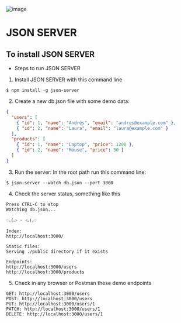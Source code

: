 ![image](https://github.com/user-attachments/assets/6f2da9b8-d0c5-470e-bca9-ea22dd388dd0)
# JSON SERVER

## To install JSON SERVER

- Steps to run JSON SERVER
1. Install JSON SERVER with this command line
```shell
$ npm install -g json-server
```

2. Create a new db.json file with some demo data:
```json
{
  "users": [
    { "id": 1, "name": "Andrés", "email": "andres@example.com" },
    { "id": 2, "name": "Laura", "email": "laura@example.com" }
  ],
  "products": [
    { "id": 1, "name": "Laptop", "price": 1200 },
    { "id": 2, "name": "Mouse", "price": 30 }
  ]
}
```

3. Run the server: In the root path run this command line:
```shell
$ json-server --watch db.json --port 3000
```
4. Check the server status, something like this
```shell
Press CTRL-C to stop
Watching db.json...

♡⸜(˶˃ ᵕ ˂˶)⸝♡

Index:
http://localhost:3000/

Static files:
Serving ./public directory if it exists

Endpoints:
http://localhost:3000/users
http://localhost:3000/products
```

5. Check in any browser or Postman these demo endpoints
```shell
GET: http://localhost:3000/users
POST: http://localhost:3000/users
PUT: http://localhost:3000/users/1
PATCH: http://localhost:3000/users/1
DELETE: http://localhost:3000/users/1
```

